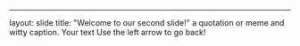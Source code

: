 
---
layout: slide
title: "Welcome to our second slide!"
a quotation or meme and witty caption. 
Your text
Use the left arrow to go back!
